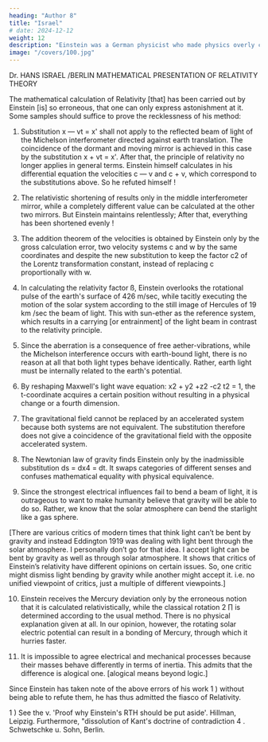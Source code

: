 ```yaml
---
heading: "Author 8"
title: "Israel"
# date: 2024-12-12
weight: 12
description: "Einstein was a German physicist who made physics overly complicated by using arbitrary tensors"
image: "/covers/100.jpg"
---
```



Dr. HANS ISRAEL /BERLIN MATHEMATICAL PRESENTATION OF RELATIVITY THEORY

The mathematical calculation of Relativity [that] has been carried out by Einstein [is] so erroneous,
that one can only express astonishment at it. Some samples should suffice to prove the recklessness
of his method:

1. Substitution x — vt = x' shall not apply to the reflected beam of light of the Michelson
interferometer directed against earth translation. The coincidence of the dormant and moving
mirror is achieved in this case by the substitution x + vt = x'. After that, the principle of relativity no
longer applies in general terms. Einstein himself calculates in his differential equation the velocities
c — v and c + v, which correspond to the substitutions above. So he refuted himself !

2. The relativistic shortening of results only in the middle interferometer mirror, while a
completely different value can be calculated at the other two mirrors. But Einstein maintains
relentlessly; After that, everything has been shortened evenly !


3. The addition theorem of the velocities is obtained by Einstein only by the gross calculation error,
two velocity systems c and w by the same coordinates
and despite the new substitution
to keep the factor c2 of the Lorentz transformation constant, instead of replacing c
proportionally with w.

4. In calculating the relativity factor ß, Einstein overlooks the rotational pulse of the earth's surface
of 426 m/sec, while tacitly executing the motion of the solar system according to the still image of
Hercules of 19 km /sec the beam of light. This with sun-ether as the reference system, which results
in a carrying [or entrainment] of the light beam in contrast to the relativity principle.

5. Since the aberration is a consequence of free aether-vibrations, while the Michelson interference
occurs with earth-bound light, there is no reason at all that both light types behave identically.
Rather, earth light must be internally related to the earth's potential.

6. By reshaping Maxwell's light wave equation: x2 + y2 +z2 -c2 t2 = 1, the t-coordinate acquires a
certain position without resulting in a physical change or a fourth dimension.

7. The gravitational field cannot be replaced by an accelerated system because both systems are not
equivalent. The substitution therefore does not give a coincidence of the
gravitational field with the opposite accelerated system.

8. The Newtonian law of gravity finds Einstein only by the inadmissible substitution ds = dx4 = dt. It
swaps categories of different senses and confuses mathematical equality with physical equivalence.

9. Since the strongest electrical influences fail to bend a beam of light, it is outrageous to want to
make humanity believe that gravity will be able to do so. Rather, we know that the solar atmosphere
can bend the starlight like a gas sphere.

[There are various critics of modern times that think light can’t be bent by gravity and instead
Eddington 1919 was dealing with light bent through the solar atmosphere. I personally don’t go for
that idea. I accept light can be bent by gravity as well as through solar atmosphere. It shows that
critics of Einstein’s relativity have different opinions on certain issues. So, one critic might dismiss
light bending by gravity while another might accept it. i.e. no unified viewpoint of critics, just a
multiple of different viewpoints.]

10. Einstein receives the Mercury deviation only by the erroneous notion that it is calculated
relativistically, while the classical rotation 2 ∏ is determined according to the usual method. There
is no physical explanation given at all. In our opinion, however, the rotating solar electric potential
can result in a bonding of Mercury, through which it hurries faster.

11. It is impossible to agree electrical and mechanical processes because their masses behave
differently in terms of inertia. This admits that the difference is alogical one.
[alogical means beyond logic.]

Since Einstein has taken note of the above errors of his work 1 ) without being able to refute them,
he has thus admitted the fiasco of Relativity.

1 ) See the v. 'Proof why Einstein's RTH should be put aside'. Hillman, Leipzig. Furthermore,
"dissolution of Kant's doctrine of contradiction 4 . Schwetschke u. Sohn, Berlin.

